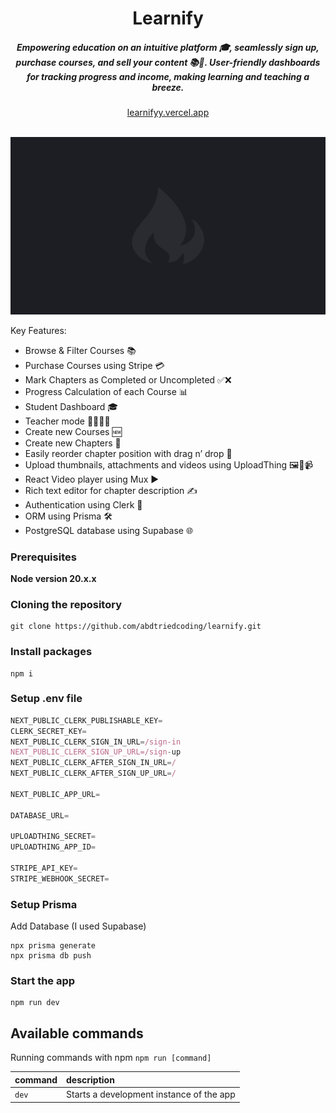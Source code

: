 <div align="center">
    <h1 align="center">Learnify</h1>
    <h5>Empowering education on an intuitive platform 🎓, seamlessly sign up, purchase courses, and sell your content 📚🚀. User-friendly dashboards for tracking progress and income, making learning and teaching a breeze.</h5>
</div>

<div align="center">
  <a href="https://learnifyy.vercel.app">learnifyy.vercel.app</a>
</div>
<br/>

![Thumbnail](/public/thumbnail.png)

Key Features:

- Browse & Filter Courses 📚
- Purchase Courses using Stripe 💳
- Mark Chapters as Completed or Uncompleted ✅❌
- Progress Calculation of each Course 📊
- Student Dashboard 🎓
- Teacher mode 👩‍🏫👨‍🏫
- Create new Courses 🆕
- Create new Chapters 📝
- Easily reorder chapter position with drag n’ drop 🔄
- Upload thumbnails, attachments and videos using UploadThing 🖼️📎📹
- React Video player using Mux ▶️
- Rich text editor for chapter description ✍️
- Authentication using Clerk 🔐
- ORM using Prisma 🛠️
- PostgreSQL database using Supabase 🌐

### Prerequisites

**Node version 20.x.x**

### Cloning the repository

```shell
git clone https://github.com/abdtriedcoding/learnify.git
```

### Install packages

```shell
npm i
```

### Setup .env file


```js
NEXT_PUBLIC_CLERK_PUBLISHABLE_KEY=
CLERK_SECRET_KEY=
NEXT_PUBLIC_CLERK_SIGN_IN_URL=/sign-in
NEXT_PUBLIC_CLERK_SIGN_UP_URL=/sign-up
NEXT_PUBLIC_CLERK_AFTER_SIGN_IN_URL=/
NEXT_PUBLIC_CLERK_AFTER_SIGN_UP_URL=/

NEXT_PUBLIC_APP_URL=

DATABASE_URL=

UPLOADTHING_SECRET=
UPLOADTHING_APP_ID=

STRIPE_API_KEY=
STRIPE_WEBHOOK_SECRET=
```

### Setup Prisma

Add Database (I used Supabase)

```shell
npx prisma generate
npx prisma db push

```

### Start the app

```shell
npm run dev
```

## Available commands

Running commands with npm `npm run [command]`

| command         | description                              |
| :-------------- | :--------------------------------------- |
| `dev`           | Starts a development instance of the app |
